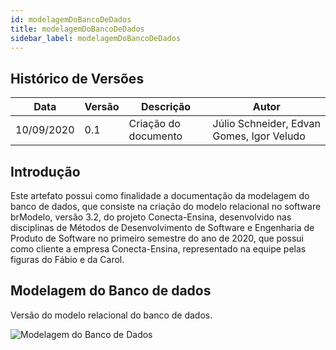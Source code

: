 ```yaml
---
id: modelagemDoBancoDeDados
title: modelagemDoBancoDeDados
sidebar_label: modelagemDoBancoDeDados
---
```


## Histórico de Versões

| Data | Versão | Descrição | Autor |
|--------|-----------|---------------|---------|
| 10/09/2020 | 0.1 | Criação do documento | Júlio Schneider, Edvan Gomes, Igor Veludo |

## Introdução

Este artefato possui como finalidade a documentação da modelagem do banco de dados, que consiste na criação do modelo relacional no software brModelo, versão 3.2, do projeto Conecta-Ensina, desenvolvido nas disciplinas de Métodos de Desenvolvimento de Software e Engenharia de Produto de Software no primeiro semestre do ano de 2020, que possui como cliente a empresa Conecta-Ensina, representado na equipe pelas figuras do Fábio e da Carol.

## Modelagem do Banco de dados

Versão do modelo relacional do banco de dados. 

![Modelagem do Banco de Dados](https://raw.githubusercontent.com/fga-eps-mds/2020.1-Conecta-Ensina-Wiki/master/website/static/img/modelagem_banco_de_dados.svg)
